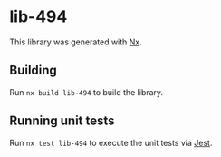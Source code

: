 # lib-494

This library was generated with [Nx](https://nx.dev).

## Building

Run `nx build lib-494` to build the library.

## Running unit tests

Run `nx test lib-494` to execute the unit tests via [Jest](https://jestjs.io).
